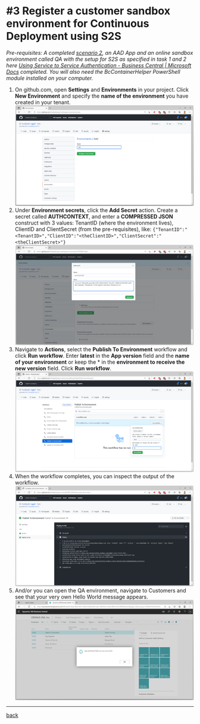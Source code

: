 # #3 Register a customer sandbox environment for Continuous Deployment using S2S
*Pre-requisites: A completed [scenario 2](2.md), an AAD App and an online sandbox environment called QA with the setup for S2S as specified in task 1 and 2 here [Using Service to Service Authentication - Business Central | Microsoft Docs](https://docs.microsoft.com/en-us/dynamics365/business-central/dev-itpro/administration/automation-apis-using-s2s-authentication) completed. You will also need the BcContainerHelper PowerShell module installed on your computer.*
1. On github.com, open **Settings** and **Environments** in your project. Click **New Environment** and specify the **name of the environment** you have created in your tenant.
![Add Environment](/images/3a.png)
1. Under **Environment secrets**, click the **Add Secret** action. Create a secret called **AUTHCONTEXT**, and enter a **COMPRESSED JSON** construct with 3 values: TenantID (where the environment lives), ClientID and ClientSecret (from the pre-requisites), like:
`{"TenantID":"<TenantID>","ClientID":"<theClientID>","ClientSecret":"<theClientSecret>"}`
![Add Environment](/images/3b.png)
1. Navigate to **Actions**, select the **Publish To Environment** workflow and click **Run workflow**. Enter **latest** in the **App version** field and the **name of your environment** or keep the * in the **environment to receive the new version** field. Click **Run workflow**.
![Add Environment](/images/3c.png)
1. When the workflow completes, you can inspect the output of the workflow.
![Add Environment](/images/3d.png)
1. And/or you can open the QA environment, navigate to Customers and see that your very own Hello World message appears.
![Add Environment](/images/3e.png)
---
[back](/README.md)
